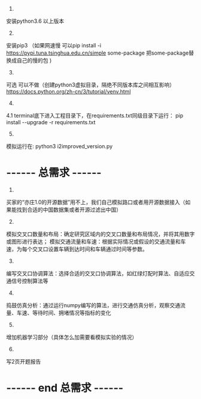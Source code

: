 1.
安装python3.6 以上版本

2. 
安装pip3 
（如果网速慢 可以pip install -i https://pypi.tuna.tsinghua.edu.cn/simple some-package  把some-package替换成自己的慢的包 )

3.
可选  可以不做（创建python3虚拟目录，隔绝不同版本库之间相互影响）
https://docs.python.org/zh-cn/3/tutorial/venv.html

4.
4.1
terminal底下进入工程目录下，在requirements.txt同级目录下运行：
pip install --upgrade -r requirements.txt

5.
模拟运行在:
python3 i2improved_version.py





# ------ 总需求 ------

1.
买家的“亦庄1.0的开源数据”用不上，我们自己模拟路口或者用开源数据接入（如果能找到合适的中国数据集或者开源过滤出中国）

2.
模拟交叉口数量和布局：确定研究区域内的交叉口数量和布局情况，并将其用数字或图形进行表达；
模拟交通流量和车速：根据实际情况或假设的交通流量和车速，为每个交叉口设置车辆到达时间和车辆通过时间等参数。

3.
编写交叉口协调算法：选择合适的交叉口协调算法，如红绿灯配时算法、自适应交通信号控制算法等

4.
捣鼓仿真分析：通过运行numpy编写的算法，进行交通仿真分析，观察交通流量、车速、等待时间、拥堵情况等指标的变化

5.
增加机器学习部分（具体怎么加需要看模拟实验的情况）

6.
写2页开题报告


# ------ end 总需求 ------





